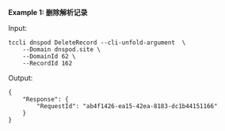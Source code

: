 **Example 1: 删除解析记录**



Input: 

```
tccli dnspod DeleteRecord --cli-unfold-argument  \
    --Domain dnspod.site \
    --DomainId 62 \
    --RecordId 162
```

Output: 
```
{
    "Response": {
        "RequestId": "ab4f1426-ea15-42ea-8183-dc1b44151166"
    }
}
```

